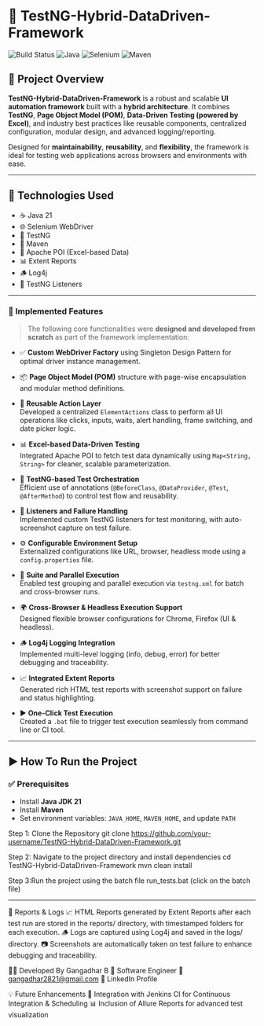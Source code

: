 # 🚀 TestNG-Hybrid-DataDriven-Framework

![Build Status](https://img.shields.io/badge/build-passing-brightgreen)
![Java](https://img.shields.io/badge/Java-21-blue)
![Selenium](https://img.shields.io/badge/Selenium-WebDriver-green)
![Maven](https://img.shields.io/badge/Maven-3.9.9-orange)

## 📌 Project Overview

**TestNG-Hybrid-DataDriven-Framework** is a robust and scalable **UI automation framework** built with a **hybrid architecture**. It combines **TestNG**, **Page Object Model (POM)**, **Data-Driven Testing (powered by Excel)**, and industry best practices like reusable components, centralized configuration, modular design, and advanced logging/reporting.

Designed for **maintainability**, **reusability**, and **flexibility**, the framework is ideal for testing web applications across browsers and environments with ease.

---

## 🧰 Technologies Used

- ☕ Java 21
- 🌐 Selenium WebDriver
- 🧪 TestNG
- 🔧 Maven
- 📄 Apache POI (Excel-based Data)
- 📊 Extent Reports
- 🪵 Log4j
- 🧪 TestNG Listeners

---

### 🔨 Implemented Features

> The following core functionalities were **designed and developed from scratch** as part of the framework implementation:

- ✅ **Custom WebDriver Factory** using Singleton Design Pattern for optimal driver instance management.

- 📦 **Page Object Model (POM)** structure with page-wise encapsulation and modular method definitions.

- 🔁 **Reusable Action Layer**  
  Developed a centralized `ElementActions` class to perform all UI operations like clicks, inputs, waits, alert handling, frame switching, and date picker logic.

- 📊 **Excel-based Data-Driven Testing**  
  Integrated Apache POI to fetch test data dynamically using `Map<String, String>` for cleaner, scalable parameterization.

- 🧪 **TestNG-based Test Orchestration**  
  Efficient use of annotations (`@BeforeClass`, `@DataProvider`, `@Test`, `@AfterMethod`) to control test flow and reusability.

- 🔄 **Listeners and Failure Handling**  
  Implemented custom TestNG listeners for test monitoring, with auto-screenshot capture on test failure.

- ⚙️ **Configurable Environment Setup**  
  Externalized configurations like URL, browser, headless mode using a `config.properties` file.

- 🧪 **Suite and Parallel Execution**  
  Enabled test grouping and parallel execution via `testng.xml` for batch and cross-browser runs.

- 🌍 **Cross-Browser & Headless Execution Support**  
  Designed flexible browser configurations for Chrome, Firefox (UI & headless).

- 🪵 **Log4j Logging Integration**  
  Implemented multi-level logging (info, debug, error) for better debugging and traceability.

- 📈 **Integrated Extent Reports**  
  Generated rich HTML test reports with screenshot support on failure and status highlighting.

- ▶️ **One-Click Test Execution**  
  Created a `.bat` file to trigger test execution seamlessly from command line or CI tool.


---

## ▶️ How To Run the Project

### ✅ Prerequisites

- Install **Java JDK 21**
- Install **Maven**
- Set environment variables: `JAVA_HOME`, `MAVEN_HOME`, and update `PATH`


Step 1: Clone the Repository
git clone https://github.com/your-username/TestNG-Hybrid-DataDriven-Framework.git

Step 2: Navigate to the project directory and install dependencies
cd TestNG-Hybrid-DataDriven-Framework
mvn clean install

Step 3:Run the project using the batch file
run_tests.bat (click on the batch file)


---
📸 Reports & Logs
📈 HTML Reports generated by Extent Reports after each test run are stored in the reports/ directory, with timestamped folders for each execution.
🪵 Logs are captured using Log4j and saved in the logs/ directory.
📷 Screenshots are automatically taken on test failure to enhance debugging and traceability.

👨‍💻 Developed By
Gangadhar B
💼 Software Engineer
📧 gangadhar2821@gmail.com
🔗 LinkedIn Profile 

💡 Future Enhancements
🔧 Integration with Jenkins CI for Continuous Integration & Scheduling
📊 Inclusion of Allure Reports for advanced test visualization
